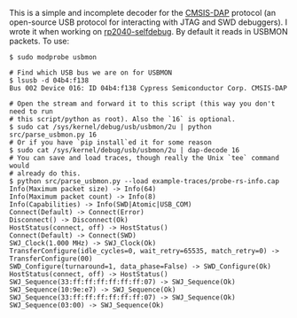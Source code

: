 This is a simple and incomplete decoder for the [CMSIS-DAP] protocol
(an open-source USB protocol for interacting with JTAG and SWD
debuggers). I wrote it when working on [rp2040-selfdebug]. By default
it reads in USBMON packets. To use:

```console
$ sudo modprobe usbmon

# Find which USB bus we are on for USBMON
$ lsusb -d 04b4:f138
Bus 002 Device 016: ID 04b4:f138 Cypress Semiconductor Corp. CMSIS-DAP

# Open the stream and forward it to this script (this way you don't need to run
# this script/python as root). Also the `16` is optional.
$ sudo cat /sys/kernel/debug/usb/usbmon/2u | python src/parse_usbmon.py 16
# Or if you have `pip install`ed it for some reason
$ sudo cat /sys/kernel/debug/usb/usbmon/2u | dap-decode 16
# You can save and load traces, though really the Unix `tee` command would
# already do this.
$ python src/parse_usbmon.py --load example-traces/probe-rs-info.cap
Info(Maximum packet size) -> Info(64)
Info(Maximum packet count) -> Info(8)
Info(Capabilities) -> Info(SWD|Atomic|USB_COM)
Connect(Default) -> Connect(Error)
Disconnect() -> Disconnect(Ok)
HostStatus(connect, off) -> HostStatus()
Connect(Default) -> Connect(SWD)
SWJ_Clock(1.000 MHz) -> SWJ_Clock(Ok)
TransferConfigure(idle_cycles=0, wait_retry=65535, match_retry=0) -> TransferConfigure(00)
SWD_Configure(turnaround=1, data_phase=False) -> SWD_Configure(Ok)
HostStatus(connect, off) -> HostStatus()
SWJ_Sequence(33:ff:ff:ff:ff:ff:ff:07) -> SWJ_Sequence(Ok)
SWJ_Sequence(10:9e:e7) -> SWJ_Sequence(Ok)
SWJ_Sequence(33:ff:ff:ff:ff:ff:ff:07) -> SWJ_Sequence(Ok)
SWJ_Sequence(03:00) -> SWJ_Sequence(Ok)
```

[CMSIS-DAP]: https://arm-software.github.io/CMSIS_5/latest/DAP/html/index.html
[rp2040-selfdebug]: https://github.com/KoviRobi/rp2040-selfdebug
